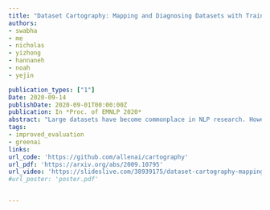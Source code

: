 ```yaml
---
title: "Dataset Cartography: Mapping and Diagnosing Datasets with Training Dynamics"
authors:
- swabha
- me
- nicholas
- yizhong
- hannaneh
- noah
- yejin

publication_types: ["1"]
Date: 2020-09-14
publishDate: 2020-09-01T00:00:00Z
publication: In *Proc. of EMNLP 2020*
abstract: "Large datasets have become commonplace in NLP research. However, the increased emphasis on data quantity has made it challenging to assess the quality of data. We introduce \"Data Maps\"---a model-based tool to characterize and diagnose datasets. We leverage a largely ignored source of information: the behavior of the model on individual instances during training (training dynamics) for building data maps. This yields two intuitive measures for each example---the model's confidence in the true class, and the variability of this confidence across epochs, in a single run of training. Experiments on four datasets show that these model-dependent measures reveal three distinct regions in the data map, each with pronounced characteristics. First, our data maps show the presence of \"ambiguous\" regions with respect to the model, which contribute the most towards out-of-distribution generalization. Second, the most populous regions in the data are \"easy to learn\" for the model, and play an important role in model optimization. Finally, data maps uncover a region with instances that the model finds \"hard to learn\"; these often correspond to labeling errors. Our results indicate that a shift in focus from quantity to quality of data could lead to robust models and improved out-of-distribution generalization."
tags:
- improved_evaluation
- greenai
links:
url_code: 'https://github.com/allenai/cartography'
url_pdf: 'https://arxiv.org/abs/2009.10795'
url_video: 'https://slideslive.com/38939175/dataset-cartography-mapping-and-diagnosing-datasets-with-training-dynamics'
#url_poster: 'poster.pdf'


---
```

